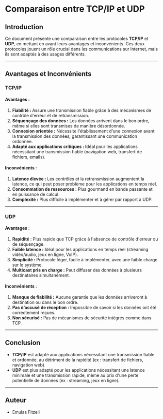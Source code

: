 
# Comparaison entre TCP/IP et UDP

## Introduction
Ce document présente une comparaison entre les protocoles **TCP/IP** et **UDP**, en mettant en avant leurs avantages et inconvénients. Ces deux protocoles jouent un rôle crucial dans les communications sur Internet, mais ils sont adaptés à des usages différents.

---

## Avantages et Inconvénients

### TCP/IP
#### Avantages :
1. **Fiabilité :** Assure une transmission fiable grâce à des mécanismes de contrôle d'erreur et de retransmission.
2. **Séquençage des données :** Les données arrivent dans le bon ordre, même si elles sont transmises de manière désordonnée.
3. **Connexion orientée :** Nécessite l'établissement d'une connexion avant la transmission des données, garantissant une communication ordonnée.
4. **Adapté aux applications critiques :** Idéal pour les applications nécessitant une transmission fiable (navigation web, transfert de fichiers, emails).

#### Inconvénients :
1. **Latence élevée :** Les contrôles et la retransmission augmentent la latence, ce qui peut poser problème pour les applications en temps réel.
2. **Consommation de ressources :** Plus gourmand en bande passante et en puissance de calcul.
3. **Complexité :** Plus difficile à implémenter et à gérer par rapport à UDP.

---

### UDP
#### Avantages :
1. **Rapidité :** Plus rapide que TCP grâce à l'absence de contrôle d'erreur ou de séquençage.
2. **Faible latence :** Idéal pour les applications en temps réel (streaming vidéo/audio, jeux en ligne, VoIP).
3. **Simplicité :** Protocole léger, facile à implémenter, avec une faible charge sur le système.
4. **Multicast pris en charge :** Peut diffuser des données à plusieurs destinataires simultanément.

#### Inconvénients :
1. **Manque de fiabilité :** Aucune garantie que les données arriveront à destination ou dans le bon ordre.
2. **Pas d’accusé de réception :** Impossible de savoir si les données ont été correctement reçues.
3. **Non sécurisé :** Pas de mécanismes de sécurité intégrés comme dans TCP.

---

## Conclusion
- **TCP/IP** est adapté aux applications nécessitant une transmission fiable et ordonnée, au détriment de la rapidité (ex : transfert de fichiers, navigation web).  
- **UDP** est plus adapté pour les applications nécessitant une latence minimale et une transmission rapide, même au prix d'une perte potentielle de données (ex : streaming, jeux en ligne).

---

## Auteur
- Emulas Fitzell 

